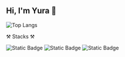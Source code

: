 ## Hi, I'm Yura 👋

![Top Langs](https://github-readme-stats.vercel.app/api/top-langs/?username=cogcod&layout=compact)


⚒️ Stacks ⚒️

![Static Badge](https://img.shields.io/badge/next.js-gray?logo=nextdotjs&logoColor=white)
![Static Badge](https://img.shields.io/badge/react-white?logo=react&logoColor=%2361DAFB)
![Static Badge](https://img.shields.io/badge/typeScript-%233178C6?logo=typescript&logoColor=white)


